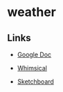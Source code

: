 # weather

## Links

 - [Google Doc](https://docs.google.com/document/d/1JTosN_Q1yh1-J0WPqJWraLfmolmfC-KidwBCzPStMr4/edit?usp=sharing)

 - [Whimsical](https://whimsical.com/weather-3w3C5CpECHfmPjYQcCPhZr)

 - [Sketchboard](https://sketchboard.me/rC9dLlVXBrE)
